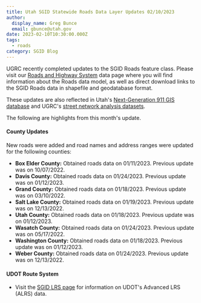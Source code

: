 ```yaml
---
title: Utah SGID Statewide Roads Data Layer Updates 02/10/2023
author:
  display_name: Greg Bunce
  email: gbunce@utah.gov
date: 2023-02-10T10:30:00.000Z
tags:
  - roads
category: SGID Blog
---
```


UGRC recently completed updates to the SGID Roads feature class. Please visit our [Roads and Highway System](/products/sgid/transportation/road-centerlines) data page where you will find information about the Roads data model, as well as direct download links to the SGID Roads data in shapefile and geodatabase format.

These updates are also reflected in Utah's [Next-Generation 911 GIS database](/products/sgid/911) and UGRC's [street network analysis datasets](/products/sgid/transportation/street-network).

The following are highlights from this month's update.

#### County Updates

New roads were added and road names and address ranges were updated for the following counties:

- **Box Elder County:** Obtained roads data on 01/11/2023. Previous update was on 10/07/2022.
- **Davis County:** Obtained roads data on 01/24/2023. Previous update was on 01/12/2023.
- **Grand County:** Obtained roads data on 01/18/2023. Previous update was on 03/10/2022.
- **Salt Lake County:** Obtained roads data on 01/19/2023. Previous update was on 12/13/2022.
- **Utah County:** Obtained roads data on 01/18/2023. Previous update was on 01/12/2023.
- **Wasatch County:** Obtained roads data on 01/24/2023. Previous update was on 05/17/2022.
- **Washington County:** Obtained roads data on 01/18/2023. Previous update was on 01/12/2023.
- **Weber County:** Obtained roads data on 01/24/2023. Previous update was on 12/13/2022.

#### UDOT Route System

- Visit the [SGID LRS page](/products/sgid/transportation/road-centerlines) for information on UDOT's Advanced LRS (ALRS) data.
